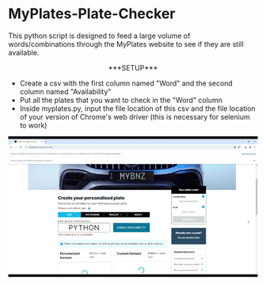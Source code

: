 # MyPlates-Plate-Checker
This python script is designed to feed a large volume of words/combinations through the MyPlates website to see if they are still available. 

<div align="center">
  ***SETUP***
</div>

+ Create a csv with the first column named "Word" and the second column named "Availability"
+ Put all the plates that you want to check in the "Word" column
+ Inside myplates.py, input the file location of this csv and the file location of your version of Chrome's web driver (this is necessary for selenium to work)

<img align="center" alt="MyPlates Plate Enterer" width="800" src="res\automation_gif.gif">
